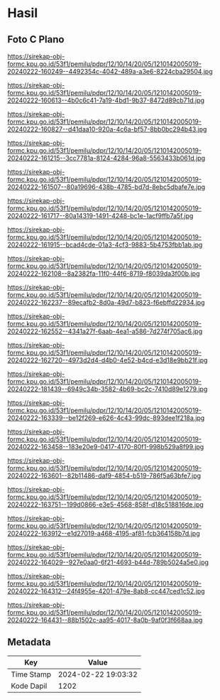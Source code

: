 # Hasil

## Foto C Plano

https://sirekap-obj-formc.kpu.go.id/53f1/pemilu/pdpr/12/10/14/20/05/1210142005019-20240222-160249--4492354c-4042-489a-a3e6-8224cba29504.jpg

https://sirekap-obj-formc.kpu.go.id/53f1/pemilu/pdpr/12/10/14/20/05/1210142005019-20240222-160613--4b0c6c41-7a19-4bd1-9b37-8472d89cb71d.jpg

https://sirekap-obj-formc.kpu.go.id/53f1/pemilu/pdpr/12/10/14/20/05/1210142005019-20240222-160827--d41daa10-920a-4c6a-bf57-8bb0bc294b43.jpg

https://sirekap-obj-formc.kpu.go.id/53f1/pemilu/pdpr/12/10/14/20/05/1210142005019-20240222-161215--3cc7781a-8124-4284-96a8-5563433b061d.jpg

https://sirekap-obj-formc.kpu.go.id/53f1/pemilu/pdpr/12/10/14/20/05/1210142005019-20240222-161507--80a19696-438b-4785-bd7d-8ebc5dbafe7e.jpg

https://sirekap-obj-formc.kpu.go.id/53f1/pemilu/pdpr/12/10/14/20/05/1210142005019-20240222-161717--80a14319-1491-4248-bc1e-1acf9ffb7a5f.jpg

https://sirekap-obj-formc.kpu.go.id/53f1/pemilu/pdpr/12/10/14/20/05/1210142005019-20240222-161915--bcad4cde-01a3-4cf3-9883-5b4753fbb1ab.jpg

https://sirekap-obj-formc.kpu.go.id/53f1/pemilu/pdpr/12/10/14/20/05/1210142005019-20240222-162108--8a2382fa-11f0-44f6-8719-f8039da3f00b.jpg

https://sirekap-obj-formc.kpu.go.id/53f1/pemilu/pdpr/12/10/14/20/05/1210142005019-20240222-162237--89ecafb2-8d0a-49d7-b823-f6ebffd22934.jpg

https://sirekap-obj-formc.kpu.go.id/53f1/pemilu/pdpr/12/10/14/20/05/1210142005019-20240222-162552--4341a27f-6aab-4ea1-a586-7d274f705ac6.jpg

https://sirekap-obj-formc.kpu.go.id/53f1/pemilu/pdpr/12/10/14/20/05/1210142005019-20240222-162720--4973d2d4-d4b0-4e52-b4cd-e3d18e9bb21f.jpg

https://sirekap-obj-formc.kpu.go.id/53f1/pemilu/pdpr/12/10/14/20/05/1210142005019-20240222-181439--6949c34b-3582-4b69-bc2c-7410d89e1279.jpg

https://sirekap-obj-formc.kpu.go.id/53f1/pemilu/pdpr/12/10/14/20/05/1210142005019-20240222-163339--be12f269-e626-4c43-99dc-893dee1f218a.jpg

https://sirekap-obj-formc.kpu.go.id/53f1/pemilu/pdpr/12/10/14/20/05/1210142005019-20240222-163458--183e20e9-0417-4170-80f1-998b529a8f99.jpg

https://sirekap-obj-formc.kpu.go.id/53f1/pemilu/pdpr/12/10/14/20/05/1210142005019-20240222-163601--82b11486-daf9-4854-b519-786f5a63bfe7.jpg

https://sirekap-obj-formc.kpu.go.id/53f1/pemilu/pdpr/12/10/14/20/05/1210142005019-20240222-163751--199d0866-e3e5-4568-858f-d18c518816de.jpg

https://sirekap-obj-formc.kpu.go.id/53f1/pemilu/pdpr/12/10/14/20/05/1210142005019-20240222-163912--e1d27019-a468-4195-af81-fcb364158b7d.jpg

https://sirekap-obj-formc.kpu.go.id/53f1/pemilu/pdpr/12/10/14/20/05/1210142005019-20240222-164029--927e0aa0-6f21-4693-b44d-789b5024a5e0.jpg

https://sirekap-obj-formc.kpu.go.id/53f1/pemilu/pdpr/12/10/14/20/05/1210142005019-20240222-164312--24f4955e-4201-479e-8ab8-cc447ced1c52.jpg

https://sirekap-obj-formc.kpu.go.id/53f1/pemilu/pdpr/12/10/14/20/05/1210142005019-20240222-164431--88b1502c-aa95-4017-8a0b-9af0f3f668aa.jpg


## Metadata

| Key        | Value               |
| ---------- | ------------------- |
| Time Stamp | 2024-02-22 19:03:32 |
| Kode Dapil | 1202                |



